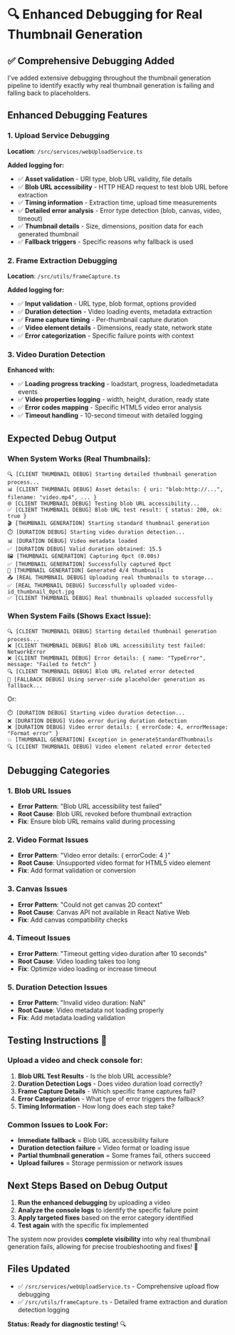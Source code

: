 # 🔍 Enhanced Debugging for Real Thumbnail Generation

## ✅ **Comprehensive Debugging Added**

I've added extensive debugging throughout the thumbnail generation pipeline to identify exactly why real thumbnail generation is failing and falling back to placeholders.

## **Enhanced Debugging Features**

### **1. Upload Service Debugging**
**Location**: `/src/services/webUploadService.ts`

**Added logging for:**
- ✅ **Asset validation** - URI type, blob URL validity, file details  
- ✅ **Blob URL accessibility** - HTTP HEAD request to test blob URL before extraction
- ✅ **Timing information** - Extraction time, upload time measurements
- ✅ **Detailed error analysis** - Error type detection (blob, canvas, video, timeout)
- ✅ **Thumbnail details** - Size, dimensions, position data for each generated thumbnail
- ✅ **Fallback triggers** - Specific reasons why fallback is used

### **2. Frame Extraction Debugging**  
**Location**: `/src/utils/frameCapture.ts`

**Added logging for:**
- ✅ **Input validation** - URL type, blob format, options provided
- ✅ **Duration detection** - Video loading events, metadata extraction
- ✅ **Frame capture timing** - Per-thumbnail capture duration
- ✅ **Video element details** - Dimensions, ready state, network state
- ✅ **Error categorization** - Specific failure points with context

### **3. Video Duration Detection**
**Enhanced with:**
- ✅ **Loading progress tracking** - loadstart, progress, loadedmetadata events
- ✅ **Video properties logging** - width, height, duration, ready state
- ✅ **Error codes mapping** - Specific HTML5 video error analysis
- ✅ **Timeout handling** - 10-second timeout with detailed logging

## **Expected Debug Output**

### **When System Works (Real Thumbnails):**
```
🔍 [CLIENT THUMBNAIL DEBUG] Starting detailed thumbnail generation process...
📊 [CLIENT THUMBNAIL DEBUG] Asset details: { uri: "blob:http://...", filename: "video.mp4", ... }
🌐 [CLIENT THUMBNAIL DEBUG] Testing blob URL accessibility...
✅ [CLIENT THUMBNAIL DEBUG] Blob URL test result: { status: 200, ok: true }
🎬 [THUMBNAIL GENERATION] Starting standard thumbnail generation
⏱️ [DURATION DEBUG] Starting video duration detection...
📊 [DURATION DEBUG] Video metadata loaded
✅ [DURATION DEBUG] Valid duration obtained: 15.5
🖼️ [THUMBNAIL GENERATION] Capturing 0pct (0.00s)
✅ [THUMBNAIL GENERATION] Successfully captured 0pct
🎉 [THUMBNAIL GENERATION] Generated 4/4 thumbnails
📤 [REAL THUMBNAIL DEBUG] Uploading real thumbnails to storage...
✅ [REAL THUMBNAIL DEBUG] Successfully uploaded video-id_thumbnail_0pct.jpg
✅ [CLIENT THUMBNAIL DEBUG] Real thumbnails uploaded successfully
```

### **When System Fails (Shows Exact Issue):**
```
🔍 [CLIENT THUMBNAIL DEBUG] Starting detailed thumbnail generation process...
❌ [CLIENT THUMBNAIL DEBUG] Blob URL accessibility test failed: NetworkError
❌ [CLIENT THUMBNAIL DEBUG] Error details: { name: "TypeError", message: "Failed to fetch" }
🔍 [CLIENT THUMBNAIL DEBUG] Blob URL related error detected
🔄 [FALLBACK DEBUG] Using server-side placeholder generation as fallback...
```

Or:

```
⏱️ [DURATION DEBUG] Starting video duration detection...
❌ [DURATION DEBUG] Video error during duration detection
❌ [DURATION DEBUG] Video error details: { errorCode: 4, errorMessage: "Format error" }
💥 [THUMBNAIL GENERATION] Exception in generateStandardThumbnails
🔍 [CLIENT THUMBNAIL DEBUG] Video element related error detected
```

## **Debugging Categories**

### **1. Blob URL Issues**
- **Error Pattern**: "Blob URL accessibility test failed"
- **Root Cause**: Blob URL revoked before thumbnail extraction
- **Fix**: Ensure blob URL remains valid during processing

### **2. Video Format Issues**  
- **Error Pattern**: "Video error details: { errorCode: 4 }"
- **Root Cause**: Unsupported video format for HTML5 video element
- **Fix**: Add format validation or conversion

### **3. Canvas Issues**
- **Error Pattern**: "Could not get canvas 2D context"  
- **Root Cause**: Canvas API not available in React Native Web
- **Fix**: Add canvas compatibility checks

### **4. Timeout Issues**
- **Error Pattern**: "Timeout getting video duration after 10 seconds"
- **Root Cause**: Video loading takes too long
- **Fix**: Optimize video loading or increase timeout

### **5. Duration Detection Issues**
- **Error Pattern**: "Invalid video duration: NaN"
- **Root Cause**: Video metadata not loading properly
- **Fix**: Add metadata loading validation

## **Testing Instructions** 🧪

### **Upload a video and check console for:**

1. **Blob URL Test Results** - Is the blob URL accessible?
2. **Duration Detection Logs** - Does video duration load correctly?
3. **Frame Capture Details** - Which specific frame captures fail?
4. **Error Categorization** - What type of error triggers the fallback?
5. **Timing Information** - How long does each step take?

### **Common Issues to Look For:**

- **Immediate fallback** = Blob URL accessibility failure
- **Duration detection failure** = Video format or loading issue  
- **Partial thumbnail generation** = Some frames fail, others succeed
- **Upload failures** = Storage permission or network issues

## **Next Steps Based on Debug Output**

1. **Run the enhanced debugging** by uploading a video
2. **Analyze the console logs** to identify the specific failure point
3. **Apply targeted fixes** based on the error category identified
4. **Test again** with the specific fix implemented

The system now provides **complete visibility** into why real thumbnail generation fails, allowing for precise troubleshooting and fixes! 🎯

## **Files Updated**

- ✅ `/src/services/webUploadService.ts` - Comprehensive upload flow debugging
- ✅ `/src/utils/frameCapture.ts` - Detailed frame extraction and duration detection logging

**Status: Ready for diagnostic testing!** 🔍